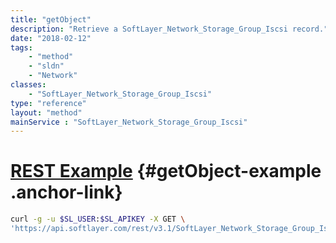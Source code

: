 ```yaml
---
title: "getObject"
description: "Retrieve a SoftLayer_Network_Storage_Group_Iscsi record."
date: "2018-02-12"
tags:
    - "method"
    - "sldn"
    - "Network"
classes:
    - "SoftLayer_Network_Storage_Group_Iscsi"
type: "reference"
layout: "method"
mainService : "SoftLayer_Network_Storage_Group_Iscsi"
---
```


# [REST Example](#getObject-example) <a href="/article/rest/"><i class="fas fa-question"></i></a> {#getObject-example .anchor-link} 
```bash
curl -g -u $SL_USER:$SL_APIKEY -X GET \
'https://api.softlayer.com/rest/v3.1/SoftLayer_Network_Storage_Group_Iscsi/{SoftLayer_Network_Storage_Group_IscsiID}/getObject'
```
